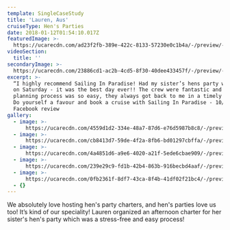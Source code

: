 ```yaml
---
template: SingleCaseStudy
title: 'Lauren, Aus'
cruiseType: Hen's Parties
date: 2018-01-12T01:54:10.017Z
featuredImage: >-
  https://ucarecdn.com/ad23f2fb-389e-422c-8133-57230e0c1b4a/-/preview/-/enhance/22/
videoSection:
  title: ''
secondaryImage: >-
  https://ucarecdn.com/23886cd1-ac2b-4cd5-8f30-40dee433457f/-/preview/-/enhance/24/
excerpt: >-
  “I highly recommend Sailing In Paradise! Had my sister’s hens party with them
  on Saturday - it was the best day ever!! The crew were fantastic and the
  planning process was so easy, they always got back to me in a timely manner.
  Do yourself a favour and book a cruise with Sailing In Paradise - 10/10”
  Facebook review
gallery:
  - image: >-
      https://ucarecdn.com/4559d1d2-334e-48a7-87d6-e76d5987b8c8/-/preview/-/enhance/25/
  - image: >-
      https://ucarecdn.com/cb8413d7-59de-4f2a-8fb6-bd01297cbffa/-/preview/-/enhance/17/
  - image: >-
      https://ucarecdn.com/4a4851d6-a9e6-4020-a21f-5ede6cbae909/-/preview/-/enhance/9/
  - image: >-
      https://ucarecdn.com/239e29c9-fd1b-42b4-863b-916becbd4aaf/-/preview/-/enhance/19/
  - image: >-
      https://ucarecdn.com/0fb2361f-8df7-43ca-8f4b-41df02f21bc4/-/preview/-/enhance/18/
  - {}
---
```

We absolutely love hosting hen's party charters, and hen's parties love us too! It’s kind of our speciality! Lauren organized an afternoon charter for her sister's hen's party which was a stress-free and easy process!
